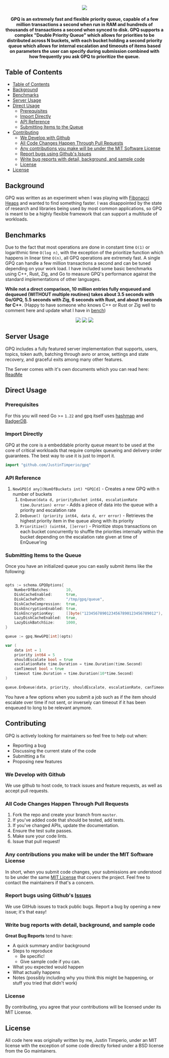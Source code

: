 <p align="center">
  <img src="./docs/gpq.png">
</p>

<h4 align="center">
	GPQ is an extremely fast and flexible priority queue, capable of a few million transactions a second when run in RAM and hundreds of thousands of transactions a second when synced to disk. GPQ supports a complex "Double Priority Queue" which allows for priorities to be distributed across N buckets, with each bucket holding a second priority queue which allows for internal escalation and timeouts of items based on parameters the user can specify during submission combined with how frequently you ask GPQ to prioritize the queue.
</h4>


## Table of Contents
- [Table of Contents](#table-of-contents)
- [Background](#background)
- [Benchmarks](#benchmarks)
- [Server Usage](#server-usage)
- [Direct Usage](#direct-usage)
  - [Prerequisites](#prerequisites)
  - [Import Directly](#import-directly)
  - [API Reference](#api-reference)
  - [Submitting Items to the Queue](#submitting-items-to-the-queue)
- [Contributing](#contributing)
  - [We Develop with Github](#we-develop-with-github)
  - [All Code Changes Happen Through Pull Requests](#all-code-changes-happen-through-pull-requests)
  - [Any contributions you make will be under the MIT Software License](#any-contributions-you-make-will-be-under-the-mit-software-license)
  - [Report bugs using Github's Issues](#report-bugs-using-githubs-issues)
  - [Write bug reports with detail, background, and sample code](#write-bug-reports-with-detail-background-and-sample-code)
  - [License](#license)
- [License](#license-1)

## Background
GPQ was written as an experiment when I was playing with [Fibonacci Heaps](https://en.wikipedia.org/wiki/Fibonacci_heap) and wanted to find something faster. I was disappointed by the state of research and libraries being used by most common applications, so GPQ is meant to be a highly flexible framework that can support a multitude of workloads.


## Benchmarks
Due to the fact that most operations are done in constant time `O(1)` or logarithmic time `O(log n)`, with the exception of the prioritize function which happens in linear time `O(n)`, all GPQ operations are extremely fast. A single GPQ can handle a few million transactions a second and can be tuned depending on your work load. I have included some basic benchmarks using C++, Rust, Zig, and Go to measure GPQ's performance against the standard implementations of other languages. 

**While not a direct comparison, 10 million entries fully enqueued and dequeued (WITHOUT multiple routines) takes about 3.5 seconds with Go/GPQ, 5.5 seconds with Zig, 6 seconds with Rust, and about 9 seconds for C++**. (Happy to have someone who knows C++ or Rust or Zig well to comment here and update what I have in [bench](https://github.com/JustinTimperio/gpq/tree/master/bench))


<p align="center">
  <img src="./docs/Queue-Speed-WITHOUT-Reprioritize.png">
  <img src="./docs/Queue-Speed-WITH-Reprioritize.png">
  <img src="./docs/Reprioritize-All-Buckets-Every-100-Milliseconds-VS-No-Reprioritze.png">
</p>


## Server Usage
GPQ includes a fully featured server implementation that supports, users, topics, token auth, batching through avro or arrow, settings and state recovery, and graceful exits among many other features.

The Server comes with it's own documents which you can read here: [ReadMe](https://github.com/JustinTimperio/gpq/server)


## Direct Usage

### Prerequisites 
For this you will need Go >= `1.22` and gpq itself uses [hashmap](https://github.com/cornelk/hashmap) and [BadgerDB](https://github.com/dgraph-io/badger). 

### Import Directly
GPQ at the core is a embeddable priority queue meant to be used at the core of critical workloads that require complex queueing and delivery order guarantees. The best way to use it is just to import it.


```go
import "github.com/JustinTimperio/gpq"
```


### API Reference
1. `NewGPQ[d any](NumOfBuckets int) *GPQ[d]` - Creates a new GPQ with n number of buckets 
   1. `EnQueue(data d, priorityBucket int64, escalationRate time.Duration) error` - Adds a piece of data into the queue with a priority and escalation rate 
   2. `DeQueue() (priority int64, data d, err error)` - Retrieves the highest priority item in the queue along with its priority
   3. `Prioritize() (uint64, []error)` - Prioritize stops transactions on each bucket concurrently to shuffle the priorities internally within the bucket depending on the escalation rate given at time of EnQueue'ing


### Submitting Items to the Queue
Once you have an initialized queue you can easily submit items like the following:
```go

opts := schema.GPQOptions{
	NumberOfBatches:       10,
	DiskCacheEnabled:      true,
	DiskCachePath:         "/tmp/gpq/queue",
	DiskCacheCompression:  true,
	DiskEncryptionEnabled: true,
	DiskEncryptionKey:     []byte("12345678901234567890123456789012"),
	LazyDiskCacheEnabled:  true,
	LazyDiskBatchSize:     1000,
}

queue := gpq.NewGPQ[int](opts)

var (
	data int = 1
	priority int64 = 5 
	shouldEscalate bool = true
	escalationRate time.Duration = time.Duration(time.Second)
	canTimeout bool = true
	timeout time.Duration = time.Duration(10*time.Second)
)

queue.EnQueue(data, priority, shouldEscalate, escalationRate, canTimeout, timeout)

```

You have a few options when you submit a job such as if the item should escalate over time if not sent, or inversely can timeout if it has been enqueued to long to be relevant anymore.

## Contributing
GPQ is actively looking for maintainers so feel free to help out when:

- Reporting a bug
- Discussing the current state of the code
- Submitting a fix
- Proposing new features

### We Develop with Github
We use github to host code, to track issues and feature requests, as well as accept pull requests.

### All Code Changes Happen Through Pull Requests
1. Fork the repo and create your branch from `master`.
2. If you've added code that should be tested, add tests.
3. If you've changed APIs, update the documentation.
4. Ensure the test suite passes.
5. Make sure your code lints.
6. Issue that pull request!

### Any contributions you make will be under the MIT Software License
In short, when you submit code changes, your submissions are understood to be under the same [MIT License](http://choosealicense.com/licenses/mit/) that covers the project. Feel free to contact the maintainers if that's a concern.

### Report bugs using Github's [Issues](https://github.com/JustinTimperio/gpq/issues)
We use GitHub issues to track public bugs. Report a bug by opening a new issue; it's that easy!

### Write bug reports with detail, background, and sample code
**Great Bug Reports** tend to have:

- A quick summary and/or background
- Steps to reproduce
  - Be specific!
  - Give sample code if you can.
- What you expected would happen
- What actually happens
- Notes (possibly including why you think this might be happening, or stuff you tried that didn't work)

### License
By contributing, you agree that your contributions will be licensed under its MIT License.

## License
All code here was originally written by me, Justin Timperio, under an MIT license with the exception of some code directly forked under a BSD license from the Go maintainers.